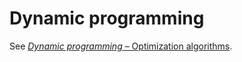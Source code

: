 # Dynamic programming

See [*Dynamic programming* – Optimization algorithms](optimization.md#dynamic_programming).
